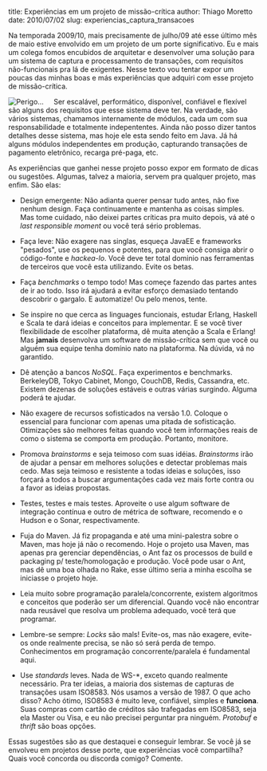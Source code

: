 title: Experiências em um projeto de missão-crítica
author: Thiago Moretto
date: 2010/07/02
slug: experiencias_captura_transacoes


Na temporada 2009/10, mais precisamente de julho/09 até esse último mês de maio estive envolvido em um projeto de um porte significativo. Eu e mais um colega fomos encubidos de arquitetar e desenvolver uma solução para um sistema de captura e processamento de transações, com requisitos não-funcionais pra lá de exigentes. Nesse texto vou tentar expor um poucas das minhas boas e más experiências que adquiri com esse projeto de missão-crítica.

<img align="left" style="margin-right:20px" src="/images/perigo.jpg" alt="Perigo..." />

Ser escalável, performático, disponível, confiável e flexível são alguns dos requisitos que esse sistema deve ter. Na verdade, são vários sistemas, chamamos internamente de módulos, cada um com sua responsabilidade e totalmente indepententes. Ainda não posso dizer tantos detalhes desse sistema, mas hoje ele esta sendo feito em Java. Já há alguns módulos independentes em produção, capturando transações de pagamento eletrônico, recarga pré-paga, etc.

As experiências que ganhei nesse projeto posso expor em formato de dicas ou sugestões. Algumas, talvez a maioria, servem pra qualquer projeto, mas enfim. São elas:

- Design emergente: Não adianta querer pensar tudo antes, não fixe nenhum design. Faça continuamente e mantenha as coisas simples. Mas tome cuidado, não deixei partes críticas pra muito depois, vá até o *last responsible moment* ou você terá sério problemas.

- Faça leve: Não exagere nas singlas, esqueça JavaEE e frameworks "pesados", use os pequenos e potentes, para que você consiga abrir o código-fonte e *hackea-lo*. Você deve ter total dominio nas ferramentas de terceiros que você esta utilizando. Evite os betas.

- Faça *benchmarks* o tempo todo! Mas começe fazendo das partes antes de ir  ao todo. Isso irá ajudará a evitar esforço demasiado tentando descobrir o gargalo. E automatize! Ou pelo menos, tente.

- Se inspire no que cerca as linguages funcionais, estudar Erlang, Haskell e Scala te dará ideias e conceitos para implementar. E se você tiver flexibilidade de escolher plataforma, dê muita atenção a Scala e Erlang! Mas **jamais** desenvolva um software de missão-crítica sem que você ou alguém sua equipe tenha domínio nato na plataforma. Na dúvida, vá no garantido. 

- Dê atenção a bancos *NoSQL*. Faça experimentos e benchmarks. BerkeleyDB, Tokyo Cabinet, Mongo, CouchDB, Redis, Cassandra, etc. Existem dezenas de soluções estáveis e outras várias surgindo. Alguma poderá te ajudar.

- Não exagere de recursos sofisticados na versão 1.0. Coloque o essencial para funcionar com apenas uma pitada de sofisticação. Otimizações são melhores feitas quando você tem informações reais de como o sistema se comporta em produção. Portanto, monitore.

- Promova *brainstorms* e seja teimoso com suas idéias. *Brainstorms* irão de ajudar a pensar em melhores soluções e detectar problemas mais cedo. Mas seja teimoso e resistente a todas ideias e soluções, isso forçará a todos a buscar argumentações cada vez mais forte contra ou a favor as ideias propostas.

- Testes, testes e mais testes. Aproveite o use algum software de integração contínua e outro de métrica de software, recomendo e o Hudson e o Sonar, respectivamente.

- Fuja do Maven. Já fiz propaganda e até uma mini-palestra sobre o Maven, mas hoje já não o recomendo. Hoje o projeto usa Maven, mas apenas pra gerenciar dependências, o Ant faz os processos de build e packaging p/ teste/homologação e produção. Você pode usar o Ant, mas dê uma boa olhada no Rake, esse último seria a minha escolha se iniciasse o projeto hoje.

- Leia muito sobre programação paralela/concorrente, existem algoritmos e conceitos que poderão ser um diferencial. Quando você não encontrar nada reusável que resolva um problema adequado, você terá que programar. 

- Lembre-se sempre: *Locks* são mals! Evite-os, mas não exagere, evite-os onde realmente precisa, se não só será perda de tempo. Conhecimentos em programação concorrente/paralela é fundamental aqui.

- Use *standards* leves. Nada de WS-\*, exceto quando realmente necessário. Pra ter ideias, a maioria dos sistemas de capturas de transações usam ISO8583. Nós usamos a versão de 1987. O que acho disso? Acho ótimo, ISO8583 é muito leve, confiável, simples e **funciona**. Suas compras com cartão de créditos são trafegadas em ISO8583, seja ela Master ou Visa, e eu não precisei perguntar pra ninguém. *Protobuf* e *thrift* são boas opções.

Essas sugestões são as que destaquei e conseguir lembrar. Se você já se envolveu em projetos desse porte, que experiências você compartilha? Quais você concorda ou discorda comigo? Comente.


